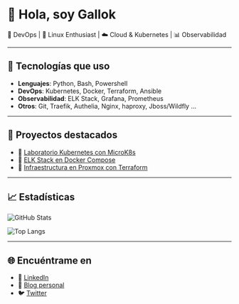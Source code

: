 # 👋 Hola, soy Gallok

🚀 DevOps | 🐧 Linux Enthusiast | ☁️ Cloud & Kubernetes | 📊 Observabilidad

---

## 🔧 Tecnologías que uso
- **Lenguajes**: Python, Bash, Powershell
- **DevOps**: Kubernetes, Docker, Terraform, Ansible
- **Observabilidad**: ELK Stack, Grafana, Prometheus
- **Otros**: Git, Traefik, Authelia, Nginx, haproxy, Jboss/Wildfly ...

---

## 📌 Proyectos destacados
- 🔹 [Laboratorio Kubernetes con MicroK8s](https://github.com/...)  
- 🔹 [ELK Stack en Docker Compose](https://github.com/...)  
- 🔹 [Infraestructura en Proxmox con Terraform](https://github.com/...)

---

## 📈 Estadísticas
![GitHub Stats](https://github-readme-stats.vercel.app/api?username=gallok&show_icons=true&theme=radical)

![Top Langs](https://github-readme-stats.vercel.app/api/top-langs/?username=gallok&layout=compact&theme=radical)

---

## 🌐 Encuéntrame en
- 💼 [LinkedIn](https://www.linkedin.com/in/tuusuario)  
- 📝 [Blog personal](https://tusitio.com)  
- 🐦 [Twitter](https://twitter.com/tuusuario)  
